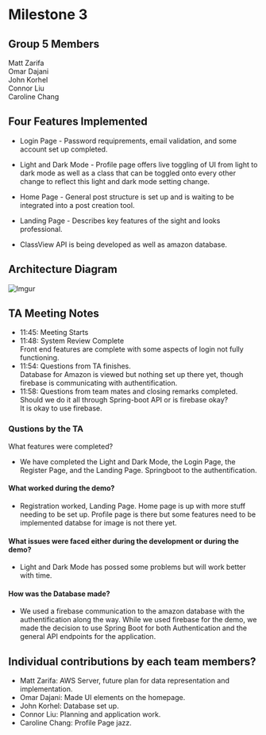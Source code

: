 # Milestone 3

## Group 5 Members
Matt Zarifa <br>
Omar Dajani <br>
John Korhel <br>
Connor Liu <br>
Caroline Chang <br>

## Four Features Implemented
* Login Page - Password requiprements, email validation, and some account set up completed.

* Light and Dark Mode - Profile page offers live toggling of UI from light to dark mode as well as a class that can be toggled onto every other change to reflect this light and dark mode setting change.

* Home Page - General post structure is set up and is waiting to be integrated into a post creation tool.

* Landing Page - Describes key features of the sight and looks professional.

* ClassView API is being developed as well as amazon database.
## Architecture Diagram
![Imgur](https://imgur.com/PqfgBgZ.jpg)

## TA Meeting Notes
* 11:45: Meeting Starts<br>
* 11:48: System Review Complete<br>
  Front end features are complete with some aspects of login not fully functioning.<br>
* 11:54: Questions from TA finishes.<br>
  Database for Amazon is viewed but nothing set up there yet, though firebase is communicating with authentification.<br>
* 11:58: Questions from team mates and closing remarks completed.
  Should we do it all through Spring-boot API or is firebase okay?<br>
  It is okay to use firebase.<br>

### Qustions by the TA
What features were completed?
* We have completed the Light and Dark Mode, the Login Page, the Register Page, and the Landing Page. Springboot to the authentification.<br>
#### What worked during the demo?
* Registration worked, Landing Page. Home page is up with more stuff needing to be set up. Profile page is there but some features need to be implemented databse for image is not there yet.
#### What issues were faced either during the development or during the demo?
* Light and Dark Mode has possed some problems but will work better with time.
#### How was the Database made?
* We used a firebase communication to the amazon database with the authentification along the way. While we used firebase for the demo, we made the decision to use Spring Boot for both Authentication and the general API endpoints for the application.<br>
## Individual contributions by each team members? 
* Matt Zarifa: AWS Server, future plan for data representation and implementation.<br>
* Omar Dajani: Made UI elements on the homepage.
* John Korhel: Database set up.
* Connor Liu: Planning and application work.
* Caroline Chang: Profile Page jazz.
